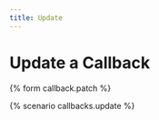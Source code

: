 ```yaml
---
title: Update
---
```


# Update a Callback

{% form callback.patch %}

{% scenario callbacks.update %}
